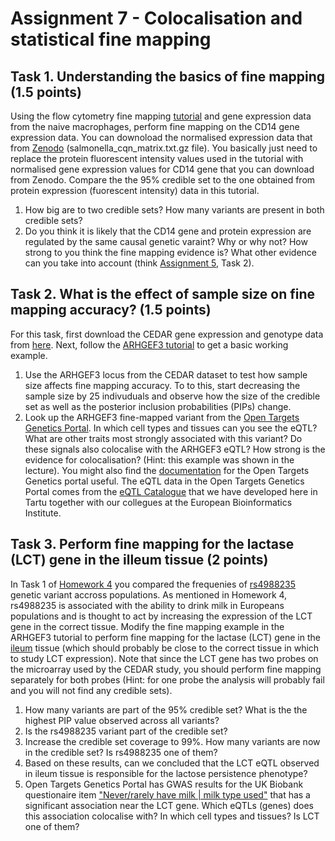 # Assignment 7 - Colocalisation and statistical fine mapping

## Task 1. Understanding the basics of fine mapping (1.5 points)
Using the flow cytometry fine mapping [tutorial](https://github.com/kauralasoo/flow_cytomtery_genetics/blob/master/analysis/fine_mapping/fine_mapping_example.md) and gene expression data from the naive macrophages, perform fine mapping on the CD14 gene expression data. You can downoload the  normalised expression data that from [Zenodo](https://zenodo.org/record/2571453#.XpSCQFMza-4) (salmonella_cqn_matrix.txt.gz file). You basically just need to replace the protein fluorescent intensity values used in the tutorial with normalised gene expression values for CD14 gene that you can download from Zenodo. Compare the the 95% credible set to the one obtained from protein expression (fuorescent intensity) data in this tutorial. 
1. How big are to two credible sets? How many variants are present in both credible sets? 
2. Do you think it is likely that the CD14 gene and protein expression are regulated by the same causal genetic varaint? Why or why not? How strong to you think the fine mapping evidence is? What other evidence can you take into account (think [Assignment 5](https://github.com/kauralasoo/MTAT.03.239_Bioinformatics/blob/master/assignments/2021/Assignment_5.md), Task 2).

## Task 2. What is the effect of sample size on fine mapping accuracy? (1.5 points)
For this task, first download the CEDAR gene expression and genotype data from [here](https://drive.google.com/drive/folders/1PveWl7nJQlyYp_n2kY79qOx4LrwS9GcV?usp=sharing). Next, follow the [ARHGEF3 tutorial](https://github.com/kauralasoo/MTAT.03.239_Bioinformatics/blob/master/fine_mapping/CEDAR_finemapping_example.md) to get a basic working example. 

1. Use the ARHGEF3 locus from the CEDAR dataset to test how sample size affects fine mapping accuracy. To to this, start decreasing the sample size by 25 indivuduals and observe how the size of the credible set as well as the posterior inclusion probabilities (PIPs) change.
2. Look up the ARHGEF3 fine-mapped variant from the [Open Targets Genetics Portal](https://genetics.opentargets.org/). In which cell types and tissues can you see the eQTL? What are other traits most strongly associated with this variant? Do these signals also colocalise with the ARHGEF3 eQTL? How strong is the evidence for colocalisation? (Hint: this example was shown in the lecture). You might also find the [documentation](https://genetics-docs.opentargets.org/our-approach/colocalisation-analysis) for the Open Targets Genetics portal useful. The eQTL data in the Open Targets Genetics Portal comes from the [eQTL Catalogue](https://www.biorxiv.org/content/10.1101/2020.01.29.924266v1) that we have developed here in Tartu together with our collegues at the European Bioinformatics Institute.

## Task 3. Perform fine mapping for the lactase (LCT) gene in the illeum tissue (2 points)
In Task 1 of [Homework 4](https://github.com/kauralasoo/MTAT.03.239_Bioinformatics/blob/master/homeworks/2020/HW4.md) you compared the frequenies of [rs4988235](https://www.snpedia.com/index.php/Rs4988235) genetic variant accross populations. As mentioned in Homework 4, rs4988235 is associated with the ability to drink milk in Europeans populations and is thought to act by increasing the expression of the LCT gene in the correct tissue. Modify the fine mapping example in the ARHGEF3 tutorial to perform fine mapping for the lactase (LCT) gene in the [ileum](https://en.wikipedia.org/wiki/Ileum) tissue (which should probably be close to the correct tissue in which to study LCT expression). Note that since the LCT gene has two probes on the microarray used by the CEDAR study, you should perform fine mapping separately for both probes (Hint: for one probe the analysis will probably fail and you will not find any credible sets).
1. How many variants are part of the 95% credible set? What is the the highest PIP value observed across all variants?
2. Is the rs4988235 variant part of the credible set?
3. Increase the credible set coverage to 99%. How many variants are now in the credible set? Is rs4988235 one of them?
4. Based on these results, can we concluded that the LCT eQTL observed in ileum tissue is responsible for the lactose persistence phenotype? 
5. Open Targets Genetics Portal has GWAS results for the UK Biobank questionaire item ["Never/rarely have milk | milk type used"](https://genetics.opentargets.org/study/NEALE2_1418_6) that has a significant association near the LCT gene. Which eQTLs (genes) does this association colocalise with? In which cell types and tissues? Is LCT one of them?




